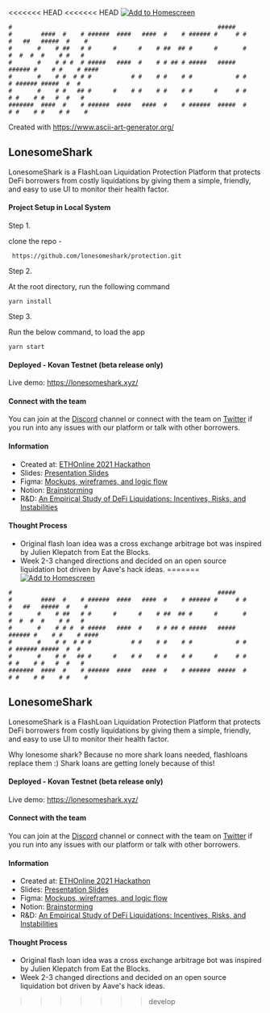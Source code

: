 <<<<<<< HEAD
<<<<<<< HEAD
[![Add to Homescreen](https://img.shields.io/badge/Skynet-Add%20To%20Homescreen-00c65e?logo=skynet&labelColor=0d0d0d)](https://homescreen.hns.siasky.net/#/skylink/AQCbNkLANXHxPCBoXcgq6rauHa81Z5h9da88rVvijXSvTA)

```
#                                                         #####                              
#        ####  #    # ######  ####   ####  #    # ###### #     # #    #   ##   #####  #    # 
#       #    # ##   # #      #      #    # ##  ## #      #       #    #  #  #  #    # #   #  
#       #    # # #  # #####   ####  #    # # ## # #####   #####  ###### #    # #    # ####   
#       #    # #  # # #           # #    # #    # #            # #    # ###### #####  #  #   
#       #    # #   ## #      #    # #    # #    # #      #     # #    # #    # #   #  #   #  
#######  ####  #    # ######  ####   ####  #    # ######  #####  #    # #    # #    # #    # 
```
Created with https://www.ascii-art-generator.org/

## LonesomeShark 

LonesomeShark is a FlashLoan Liquidation Protection Platform that protects DeFi borrowers from costly liquidations by giving them a simple, friendly, and easy to use UI to monitor their health factor.

#### Project Setup in Local System

Step 1.

clone the repo -
```
 https://github.com/lonesomeshark/protection.git
```
Step 2.

At the root directory, run the following command
```
yarn install
```

Step 3.

Run the below command, to load the app
``` 
yarn start
```


#### Deployed - Kovan Testnet (beta release only)
Live demo: https://lonesomeshark.xyz/ 

#### Connect with the team 
You can join at the [Discord](https://discord.gg/uuj8RKm6) channel or connect with the team on [Twitter](https://twitter.com/LoansomeShark/) if you run into any issues with our platform or talk with other borrowers.

#### Information 
- Created at: [ETHOnline 2021 Hackathon](https://showcase.ethglobal.com/ethonline2021/lonesomeshark)
- Slides: [Presentation Slides](https://docs.google.com/presentation/d/1tuCO3Hw4RS6BgavjkVtaY2nvTY4syzkuDcwfEhsEPQU/edit?usp=sharing)
- Figma: [Mockups, wireframes, and logic flow](https://www.figma.com/files/team/1025360940881948893/Lonesomeshark) 
- Notion: [Brainstorming](https://www.notion.so/cb45e1b7c33049f8a8a705ea908b9d40?v=2da1a37175414067b70eff90765c1e76)
- R&D: [An Empirical Study of DeFi Liquidations: Incentives, Risks, and Instabilities
](https://arxiv.org/abs/2106.06389)

#### Thought Process
- Original flash loan idea was a cross exchange arbitrage bot was inspired by Julien Klepatch from Eat the Blocks. 
- Week 2-3 changed directions and decided on an open source liquidation bot driven by Aave's hack ideas. 
=======
[![Add to Homescreen](https://img.shields.io/badge/Skynet-Add%20To%20Homescreen-00c65e?logo=skynet&labelColor=0d0d0d)](https://homescreen.hns.siasky.net/#/skylink/AQCbNkLANXHxPCBoXcgq6rauHa81Z5h9da88rVvijXSvTA)

```
#                                                         #####
#        ####  #    # ######  ####   ####  #    # ###### #     # #    #   ##   #####  #    #
#       #    # ##   # #      #      #    # ##  ## #      #       #    #  #  #  #    # #   #
#       #    # # #  # #####   ####  #    # # ## # #####   #####  ###### #    # #    # ####
#       #    # #  # # #           # #    # #    # #            # #    # ###### #####  #  #
#       #    # #   ## #      #    # #    # #    # #      #     # #    # #    # #   #  #   #
#######  ####  #    # ######  ####   ####  #    # ######  #####  #    # #    # #    # #    #
```

## LonesomeShark

LonesomeShark is a FlashLoan Liquidation Protection Platform that protects DeFi borrowers from costly liquidations by giving them a simple, friendly, and easy to use UI to monitor their health factor.

Why lonesome shark? Because no more shark loans needed, flashloans replace them :)
Shark loans are getting lonely because of this!

#### Deployed - Kovan Testnet (beta release only)

Live demo: https://lonesomeshark.xyz/

#### Connect with the team

You can join at the [Discord](https://discord.gg/uuj8RKm6) channel or connect with the team on [Twitter](https://twitter.com/LoansomeShark/) if you run into any issues with our platform or talk with other borrowers.

#### Information

- Created at: [ETHOnline 2021 Hackathon](https://showcase.ethglobal.com/ethonline2021/lonesomeshark)
- Slides: [Presentation Slides](https://docs.google.com/presentation/d/1tuCO3Hw4RS6BgavjkVtaY2nvTY4syzkuDcwfEhsEPQU/edit?usp=sharing)
- Figma: [Mockups, wireframes, and logic flow](https://www.figma.com/files/team/1025360940881948893/Lonesomeshark)
- Notion: [Brainstorming](https://www.notion.so/cb45e1b7c33049f8a8a705ea908b9d40?v=2da1a37175414067b70eff90765c1e76)
- R&D: [An Empirical Study of DeFi Liquidations: Incentives, Risks, and Instabilities
  ](https://arxiv.org/abs/2106.06389)

#### Thought Process

- Original flash loan idea was a cross exchange arbitrage bot was inspired by Julien Klepatch from Eat the Blocks.
- Week 2-3 changed directions and decided on an open source liquidation bot driven by Aave's hack ideas.
>>>>>>> develop
